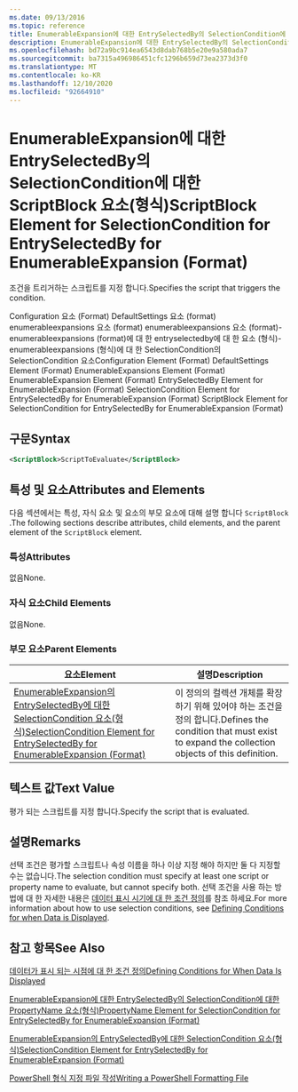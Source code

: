 ```yaml
---
ms.date: 09/13/2016
ms.topic: reference
title: EnumerableExpansion에 대한 EntrySelectedBy의 SelectionCondition에 대한 ScriptBlock 요소(형식)
description: EnumerableExpansion에 대한 EntrySelectedBy의 SelectionCondition에 대한 ScriptBlock 요소(형식)
ms.openlocfilehash: bd72a9bc914ea6543d8dab768b5e20e9a580ada7
ms.sourcegitcommit: ba7315a496986451cfc1296b659d73ea2373d3f0
ms.translationtype: MT
ms.contentlocale: ko-KR
ms.lasthandoff: 12/10/2020
ms.locfileid: "92664910"
---
```

# <a name="scriptblock-element-for-selectioncondition-for-entryselectedby-for-enumerableexpansion-format"></a><span data-ttu-id="26164-103">EnumerableExpansion에 대한 EntrySelectedBy의 SelectionCondition에 대한 ScriptBlock 요소(형식)</span><span class="sxs-lookup"><span data-stu-id="26164-103">ScriptBlock Element for SelectionCondition for EntrySelectedBy for EnumerableExpansion (Format)</span></span>

<span data-ttu-id="26164-104">조건을 트리거하는 스크립트를 지정 합니다.</span><span class="sxs-lookup"><span data-stu-id="26164-104">Specifies the script that triggers the condition.</span></span>

<span data-ttu-id="26164-105">Configuration 요소 (Format) DefaultSettings 요소 (format) enumerableexpansions 요소 (format) enumerableexpansions 요소 (format)-enumerableexpansions (format)에 대 한 entryselectedby에 대 한 요소 (형식)-enumerableexpansions (형식)에 대 한 SelectionCondition의 SelectionCondition 요소</span><span class="sxs-lookup"><span data-stu-id="26164-105">Configuration Element (Format) DefaultSettings Element (Format) EnumerableExpansions Element (Format) EnumerableExpansion Element (Format) EntrySelectedBy Element for EnumerableExpansion (Format) SelectionCondition Element for EntrySelectedBy for EnumerableExpansion (Format) ScriptBlock Element for SelectionCondition for EntrySelectedBy for EnumerableExpansion (Format)</span></span>

## <a name="syntax"></a><span data-ttu-id="26164-106">구문</span><span class="sxs-lookup"><span data-stu-id="26164-106">Syntax</span></span>

```xml
<ScriptBlock>ScriptToEvaluate</ScriptBlock>
```

## <a name="attributes-and-elements"></a><span data-ttu-id="26164-107">특성 및 요소</span><span class="sxs-lookup"><span data-stu-id="26164-107">Attributes and Elements</span></span>

<span data-ttu-id="26164-108">다음 섹션에서는 특성, 자식 요소 및 요소의 부모 요소에 대해 설명 합니다 `ScriptBlock` .</span><span class="sxs-lookup"><span data-stu-id="26164-108">The following sections describe attributes, child elements, and the parent element of the `ScriptBlock` element.</span></span>

### <a name="attributes"></a><span data-ttu-id="26164-109">특성</span><span class="sxs-lookup"><span data-stu-id="26164-109">Attributes</span></span>

<span data-ttu-id="26164-110">없음</span><span class="sxs-lookup"><span data-stu-id="26164-110">None.</span></span>

### <a name="child-elements"></a><span data-ttu-id="26164-111">자식 요소</span><span class="sxs-lookup"><span data-stu-id="26164-111">Child Elements</span></span>

<span data-ttu-id="26164-112">없음</span><span class="sxs-lookup"><span data-stu-id="26164-112">None.</span></span>

### <a name="parent-elements"></a><span data-ttu-id="26164-113">부모 요소</span><span class="sxs-lookup"><span data-stu-id="26164-113">Parent Elements</span></span>

|<span data-ttu-id="26164-114">요소</span><span class="sxs-lookup"><span data-stu-id="26164-114">Element</span></span>|<span data-ttu-id="26164-115">설명</span><span class="sxs-lookup"><span data-stu-id="26164-115">Description</span></span>|
|-------------|-----------------|
|[<span data-ttu-id="26164-116">EnumerableExpansion의 EntrySelectedBy에 대한 SelectionCondition 요소(형식)</span><span class="sxs-lookup"><span data-stu-id="26164-116">SelectionCondition Element for EntrySelectedBy for EnumerableExpansion (Format)</span></span>](./selectioncondition-element-for-entryselectedby-for-enumerableexpansion-format.md)|<span data-ttu-id="26164-117">이 정의의 컬렉션 개체를 확장 하기 위해 있어야 하는 조건을 정의 합니다.</span><span class="sxs-lookup"><span data-stu-id="26164-117">Defines the condition that must exist to expand the collection objects of this definition.</span></span>|

## <a name="text-value"></a><span data-ttu-id="26164-118">텍스트 값</span><span class="sxs-lookup"><span data-stu-id="26164-118">Text Value</span></span>

<span data-ttu-id="26164-119">평가 되는 스크립트를 지정 합니다.</span><span class="sxs-lookup"><span data-stu-id="26164-119">Specify the script that is evaluated.</span></span>

## <a name="remarks"></a><span data-ttu-id="26164-120">설명</span><span class="sxs-lookup"><span data-stu-id="26164-120">Remarks</span></span>

<span data-ttu-id="26164-121">선택 조건은 평가할 스크립트나 속성 이름을 하나 이상 지정 해야 하지만 둘 다 지정할 수는 없습니다.</span><span class="sxs-lookup"><span data-stu-id="26164-121">The selection condition must specify at least one script or property name to evaluate, but cannot specify both.</span></span> <span data-ttu-id="26164-122">선택 조건을 사용 하는 방법에 대 한 자세한 내용은 [데이터 표시 시기에 대 한 조건 정의](./defining-conditions-for-displaying-data.md)를 참조 하세요.</span><span class="sxs-lookup"><span data-stu-id="26164-122">For more information about how to use selection conditions, see [Defining Conditions for when Data is Displayed](./defining-conditions-for-displaying-data.md).</span></span>

## <a name="see-also"></a><span data-ttu-id="26164-123">참고 항목</span><span class="sxs-lookup"><span data-stu-id="26164-123">See Also</span></span>

[<span data-ttu-id="26164-124">데이터가 표시 되는 시점에 대 한 조건 정의</span><span class="sxs-lookup"><span data-stu-id="26164-124">Defining Conditions for When Data Is Displayed</span></span>](./defining-conditions-for-displaying-data.md)

[<span data-ttu-id="26164-125">EnumerableExpansion에 대한 EntrySelectedBy의 SelectionCondition에 대한 PropertyName 요소(형식)</span><span class="sxs-lookup"><span data-stu-id="26164-125">PropertyName Element for SelectionCondition for EntrySelectedBy for EnumerableExpansion (Format)</span></span>](./propertyname-element-for-selectioncondition-for-entryselectedby-for-enumerableexpansion-format.md)

[<span data-ttu-id="26164-126">EnumerableExpansion의 EntrySelectedBy에 대한 SelectionCondition 요소(형식)</span><span class="sxs-lookup"><span data-stu-id="26164-126">SelectionCondition Element for EntrySelectedBy for EnumerableExpansion (Format)</span></span>](./selectioncondition-element-for-entryselectedby-for-enumerableexpansion-format.md)

[<span data-ttu-id="26164-127">PowerShell 형식 지정 파일 작성</span><span class="sxs-lookup"><span data-stu-id="26164-127">Writing a PowerShell Formatting File</span></span>](./writing-a-powershell-formatting-file.md)
